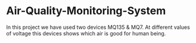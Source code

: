 # Air-Quality-Monitoring-System
In this project we have used two devices MQ135 &amp; MQ7. At different values of voltage this devices shows which air is good for human being.
